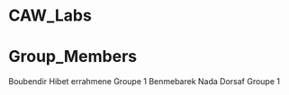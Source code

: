 # CAW_Labs

# Group_Members 
Boubendir Hibet errahmene  Groupe 1
Benmebarek Nada Dorsaf     Groupe 1

